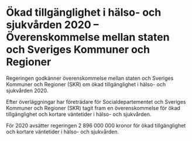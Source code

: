 # Ökad tillgänglighet i hälso- och sjukvården 2020 – Överenskommelse mellan staten och Sveriges Kommuner och Regioner

Regeringen godkänner överenskommelse mellan staten och Sveriges Kommuner och Regioner (SKR) om ökad tillgänglighet i hälso\- och sjukvården 2020\.


Efter överläggningar har företrädare för Socialdepartementet och Sveriges Kommuner och Regioner (SKR) tagit fram en överenskommelse för ökad tillgänglighet och kortare väntetider i hälso\- och sjukvården.

För 2020 avsätter regeringen 2 896 000 000 kronor för ökad tillgänglighet och kortare väntetider i hälso\- och sjukvården.
